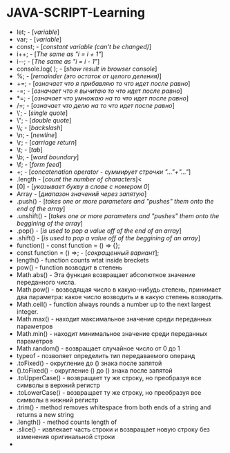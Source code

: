 # JAVA-SCRIPT-Learning
- let; - [*variable*]
- var; - [*variable*]
- const; - [*constant variable (can't be changed)*]
- i++; - [*The same as "i = i + 1"*]
- i--; - [*The same as "i = i - 1"*]
- console.log( ); - [*show result in browser console*]
- %;  - [*remainder (это остаток от целого деления)*]
- +=; - [*означает что я прибавляю то что идет после равно*]
- -=; - [*означает что я вычитаю то что идет после равно*]
- \*=; - [*означает что умножаю на то что идет после равно*]
- /=; - [*означает что делю на то что идет после равно*]
- \\'; - [*single quote*]
- \\"; - [*double quote*]
- \\\\; - [*backslash*]
- \n; -	[*newline*]
- \r; -	[*carriage return*]
- \t; -	[*tab*]
- \b; -	[*word boundary*]
- \f; -	[*form feed*]
- +; - [*concatenation operator - суммирует строчки "..."+"..."*]
- .length - [*count the number of characters*]<
- [0] - [*указывает букву в слове с номером 0*]
- Array - [*диапазон значений через запятую*]
- .push() - [*takes one or more parameters and "pushes" them onto the end of the array*]
- .unshift() - [*takes one or more parameters and "pushes" them onto the beggining of the array*]
- .pop() - [*is used to pop a value off of the end of an array*]
- .shift() - [*is used to pop a value off of the beggining of an array*]
- function() - const function = () => {};
- const function = () =>; - [*сокращенный вариант*];
- length() - function counts wtat inside breckets
- pow() - function возводит в степень
- Math.abs() - Эта функция возвращает абсолютное значение переданного числа.
- Math.pow() - возводящая число в какую-нибудь степень, принимает два параметра: какое число возводить и в какую степень возводить.
- Math.ceil() - function always rounds a number up to the next largest integer.
- Math.max() - находит максимальное значение среди переданных параметров
- Math.min() - находит минимальное значение среди переданных параметров
- Math.random() - возвращает случайное число от 0 до 1
- typeof  - позволяет определить тип передаваемого операнд
- .toFixed() - округление до () знака после запятой
- ().toFixed() - округление () до () знака после запятой
- .toUpperCase() - возвращает ту же строку, но преобразуя все символы в верхний регистр
- .toLowerCase() - возвращает ту же строку, но преобразуя все символы в нижний регистр
- .trim() - method removes whitespace from both ends of a string and returns a new string
- .length() - method counts length of 
- .slice() - извлекает часть строки и возвращает новую строку без изменения оригинальной строки
- 

